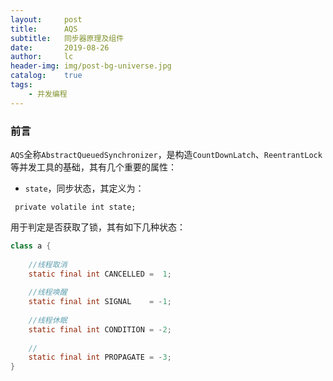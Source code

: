 ```yaml
---
layout:     post
title:      AQS
subtitle:   同步器原理及组件
date:       2019-08-26
author:     lc
header-img: img/post-bg-universe.jpg
catalog:    true
tags:
    - 并发编程
---
```


### 前言
`AQS`全称`AbstractQueuedSynchronizer`，是构造`CountDownLatch`、`ReentrantLock`等并发工具的基础，其有几个重要的属性：
- `state`，同步状态，其定义为：
```
 private volatile int state;
```
 用于判定是否获取了锁，其有如下几种状态：
```java
class a {
    
    //线程取消
    static final int CANCELLED =  1;
    
    //线程唤醒
    static final int SIGNAL    = -1;
    
    //线程休眠
    static final int CONDITION = -2;
    
    //
    static final int PROPAGATE = -3;
}
```